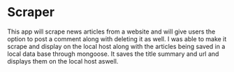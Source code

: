 # Scraper
This app will scrape news articles from a website and will give users the option to post a comment along with deleting it as well. I was able to make it scrape and display on the local host along with the articles being saved in a local data base through mongoose. It saves the title summary and url and displays them on the local host aswell. 

